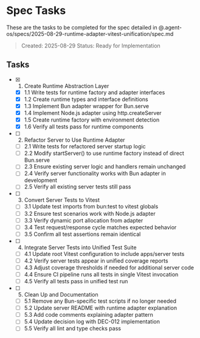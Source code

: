 # Spec Tasks

These are the tasks to be completed for the spec detailed in
@.agent-os/specs/2025-08-29-runtime-adapter-vitest-unification/spec.md

> Created: 2025-08-29 Status: Ready for Implementation

## Tasks

- [x] 1. Create Runtime Abstraction Layer
  - [x] 1.1 Write tests for runtime factory and adapter interfaces
  - [x] 1.2 Create runtime types and interface definitions
  - [x] 1.3 Implement Bun adapter wrapper for Bun.serve
  - [x] 1.4 Implement Node.js adapter using http.createServer
  - [x] 1.5 Create runtime factory with environment detection
  - [x] 1.6 Verify all tests pass for runtime components

- [ ] 2. Refactor Server to Use Runtime Adapter
  - [ ] 2.1 Write tests for refactored server startup logic
  - [ ] 2.2 Modify startServer() to use runtime factory instead of direct
        Bun.serve
  - [ ] 2.3 Ensure existing server logic and handlers remain unchanged
  - [ ] 2.4 Verify server functionality works with Bun adapter in development
  - [ ] 2.5 Verify all existing server tests still pass

- [ ] 3. Convert Server Tests to Vitest
  - [ ] 3.1 Update test imports from bun:test to vitest globals
  - [ ] 3.2 Ensure test scenarios work with Node.js adapter
  - [ ] 3.3 Verify dynamic port allocation from adapter
  - [ ] 3.4 Test request/response cycle matches expected behavior
  - [ ] 3.5 Confirm all test assertions remain identical

- [ ] 4. Integrate Server Tests into Unified Test Suite
  - [ ] 4.1 Update root Vitest configuration to include apps/server tests
  - [ ] 4.2 Verify server tests appear in unified coverage reports
  - [ ] 4.3 Adjust coverage thresholds if needed for additional server code
  - [ ] 4.4 Ensure CI pipeline runs all tests in single Vitest invocation
  - [ ] 4.5 Verify all tests pass in unified test run

- [ ] 5. Clean Up and Documentation
  - [ ] 5.1 Remove any Bun-specific test scripts if no longer needed
  - [ ] 5.2 Update server README with runtime adapter explanation
  - [ ] 5.3 Add code comments explaining adapter pattern
  - [ ] 5.4 Update decision log with DEC-012 implementation
  - [ ] 5.5 Verify all lint and type checks pass

